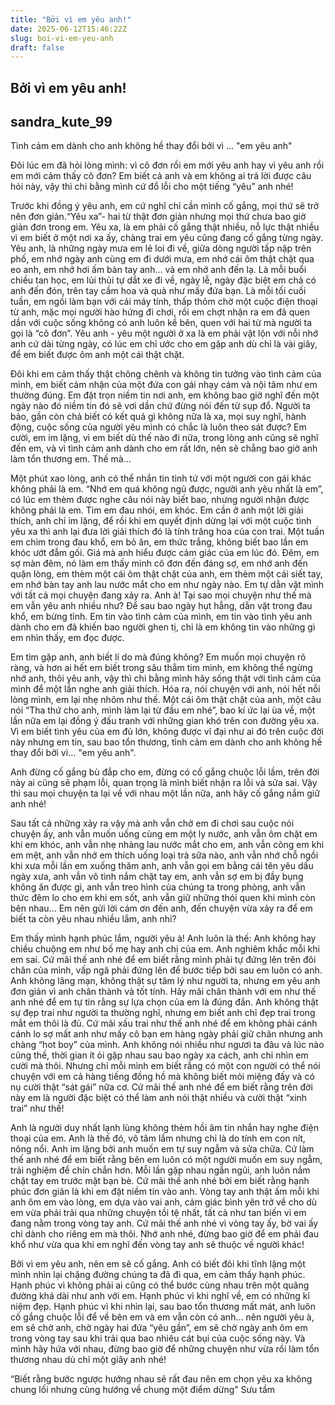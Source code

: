 ```yaml
---
title: "Bởi vì em yêu anh!"
date: 2025-06-12T15:46:22Z
slug: boi-vi-em-yeu-anh
draft: false
---
```


## Bởi vì em yêu anh!

## sandra_kute_99

Tình cảm em dành cho anh không hề thay đổi bởi vì … "em yêu anh"
 
Đôi lúc em đã hỏi lòng mình: vì cô đơn rồi em mới yêu anh hay vì yêu anh rồi em mới cảm thấy cô đơn? Em biết cả anh và em không ai trả lời được câu hỏi này, vậy thì chi bằng mình cứ đổ lỗi cho một tiếng “yêu” anh nhé!
 
 
Trước khi đồng ý yêu anh, em cứ nghĩ chỉ cần mình cố gắng, mọi thứ sẽ trở nên đơn giản.“Yêu xa”- hai từ thật đơn giản nhưng mọi thứ chưa bao giờ giản đơn trong em. Yêu xa, là em phải cố gắng thật nhiều, nỗ lực thật nhiều vì em biết ở một nơi xa ấy, chàng trai em yêu cũng đang cố gắng từng ngày. Yêu anh, là những ngày mưa em lẻ loi đi về, giữa dòng người tấp nập trên phố, em nhớ ngày anh cùng em đi dưới mưa, em nhớ cái ôm thật chặt qua eo anh, em nhớ hơi ấm bàn tay anh… và em nhớ anh đến lạ. Là mỗi buổi chiều tan học, em lủi thủi tự dắt xe đi về, ngày lễ, ngày đặc biệt em chả có anh đến đón, trên tay cầm hoa và quà như mấy đứa bạn. Là mỗi tối cuối tuần, em ngồi làm bạn với cái máy tính, thấp thỏm chờ một cuộc điện thoại từ anh, mặc mọi người hào hứng đi chơi, rồi em chợt nhận ra em đã quen dần với cuộc sống không có anh luôn kề bên, quen với hai từ mà người ta gọi là “cô đơn”. Yêu anh - yêu một người ở xa là em phải vật lộn với nỗi nhớ anh cứ dài từng ngày, có lúc em chỉ ước cho em gặp anh dù chỉ là vài giây, để em biết được ôm anh một cái thật chặt.
 
 
Đôi khi em cảm thấy thật chông chênh và không tin tưởng vào tình cảm của mình, em biết cảm nhận của một đứa con gái nhạy cảm và nội tâm như em thường đúng. Em đặt trọn niềm tin nơi anh, em không bao giờ nghĩ đến một ngày nào đó niềm tin đó sẽ vơi dần chứ đừng nói đến từ sụp đổ. Người ta bảo, gần còn chả biết có kết quả gì không nữa là xa, mọi suy nghĩ, hành động, cuộc sống của người yêu mình có chắc là luôn theo sát được? Em cười, em im lặng, vì em biết dù thế nào đi nữa, trong lòng anh cũng sẽ nghĩ đến em, và vì tình cảm anh dành cho em rất lớn, nên sẽ chẳng bao giờ anh làm tổn thương em. Thế mà…
 
 
Một phút xao lòng, anh có thể nhắn tin tình tứ với một người con gái khác không phải là em. “Nhớ em quá không ngủ được, người anh yêu nhất là em”, có lúc em thèm được nghe câu nói này biết bao, nhưng người nhận được không phải là em. Tim em đau nhói, em khóc. Em cần ở anh một lời giải thích, anh chỉ im lặng, để rồi khi em quyết định dừng lại với một cuộc tình yêu xa thì anh lại đưa lời giải thích đó là tính trăng hoa của con trai. Một tuần em chìm trong đau khổ, em bỏ ăn, em thức trắng, không biết bao lần em khóc ướt đẫm gối. Giá mà anh hiểu được cảm giác của em lúc đó. Đêm, em sợ màn đêm, nó làm em thấy mình cô đơn đến đáng sợ, em nhớ anh đến quặn lòng, em thèm một cái ôm thật chặt của anh, em thèm một cái siết tay, em nhớ bàn tay anh lau nước mắt cho em như ngày nào. Em tự dằn vặt mình với tất cả mọi chuyện đang xảy ra. Anh à! Tại sao mọi chuyện như thế mà em vẫn yêu anh nhiều như? Để sau bao ngày hụt hẫng, dằn vặt trong đau khổ, em bừng tỉnh. Em tin vào tình cảm của mình, em tin vào tình yêu anh dành cho em đã khiến bao người ghen tị, chỉ là em không tin vào những gì em nhìn thấy, em đọc được.
 
 
Em tìm gặp anh, anh biết lí do mà đúng không? Em muốn mọi chuyện rõ ràng, và hơn ai hết em biết trong sâu thẳm tim mình, em không thể ngừng nhớ anh, thôi yêu anh, vậy thì chi bằng mình hãy sống thật với tình cảm của mình để một lần nghe anh giải thích. Hóa ra, nói chuyện với anh, nói hết nỗi lòng mình, em lại nhẹ nhõm như thế. Một cái ôm thật chặt của anh, một câu nói “Tha thứ cho anh, mình làm lại từ đầu em nhé”, bao kí ức lại ùa về, một lần nữa em lại đồng ý đấu tranh với những gian khó trên con đường yêu xa. Vì em biết tình yêu của em đủ lớn, không được vĩ đại như ai đó trên cuộc đời này nhưng em tin, sau bao tổn thương, tình cảm em dành cho anh không hề thay đổi bởi vì… "em yêu anh".
 
Anh đừng cố gắng bù đắp cho em, đừng có cố gắng chuộc lỗi lầm, trên đời này ai cũng sẽ phạm lỗi, quan trọng là mình biết nhận ra lỗi và sửa sai. Vậy thì sau mọi chuyện ta lại về với nhau một lần nữa, anh hãy cố gắng nắm giữ anh nhé!
 
 
Sau tất cả những xảy ra vậy mà anh vẫn chở em đi chơi sau cuộc nói chuyện ấy, anh vẫn muốn uống cùng em một ly nước, anh vẫn ôm chặt em khi em khóc, anh vẫn nhẹ nhàng lau nước mắt cho em, anh vẫn cõng em khi em mệt, anh vẫn nhớ em thích uống loại trà sữa nào, anh vẫn nhớ chỗ ngồi khi xưa mỗi lần em xuống thăm anh, anh vẫn gọi em bằng cái tên yêu dấu ngày xưa, anh vẫn vô tình nắm chặt tay em, anh vẫn sợ em bị đầy bụng không ăn được gì, anh vẫn treo hình của chúng ta trong phòng, anh vẫn thức đêm lo cho em khi em sốt, anh vẫn giữ những thói quen khi mình còn bên nhau… Em nên gửi lời cám ơn đến anh, đến chuyện vừa xảy ra để em biết ta còn yêu nhau nhiều lắm, anh nhỉ?
 
 
Em thấy mình hạnh phúc lắm, người yêu à! Anh luôn là thế: Anh không hay chiều chuộng em như bố mẹ hay anh chị của em. Anh nghiêm khắc mỗi khi em sai. Cứ mãi thế anh nhé để em biết rằng mình phải tự đứng lên trên đôi chân của mình, vấp ngã phải đứng lên để bước tiếp bởi sau em luôn có anh. Anh không lãng mạn, không thật sự tâm lý như người ta, nhưng em yêu anh đơn giản vì anh chân thành và tốt tính. Hãy mãi chân thành với em như thế anh nhé để em tự tin rằng sự lựa chọn của em là đúng đắn. Anh không thật sự đẹp trai như người ta thường nghĩ, nhưng em biết anh chỉ đẹp trai trong mắt em thôi là đủ. Cứ mãi xấu trai như thế anh nhé để em không phải cánh cánh lo sợ mất anh như mấy cô bạn em hàng ngày phải giữ chân nhưng anh chàng “hot boy” của mình. Anh không nói nhiều như ngươi ta đâu và lúc nào cũng thế, thời gian ít ỏi gặp nhau sau bao ngày xa cách, anh chỉ nhìn em cười mà thôi. Nhưng chỉ mỗi mình em biết rằng có một con người có thể nói chuyện với em cả hàng tiếng đồng hồ mà không biết mỏi miệng đấy và có nụ cười thật “sát gái” nữa cơ. Cứ mãi thế anh nhé để em biết rằng trên đời này em là người đặc biệt có thể làm anh nói thật nhiều và cười thật “xinh trai” như thế!
 
 
Anh là người duy nhất lạnh lùng không thèm hồi âm tin nhắn hay nghe điện thoại của em. Anh là thế đó, vô tâm lắm nhưng chỉ là do tính em con nít, nông nổi. Anh im lặng bởi anh muốn em tự suy ngẫm và sửa chữa. Cứ làm thế anh nhé để em biết rằng bên em luôn có một người muốn em suy ngẫm, trải nghiệm để chín chắn hơn. Mỗi lần gặp nhau ngắn ngủi, anh luôn nắm chặt tay em trước mặt bạn bè. Cứ mãi thế anh nhé bởi em biết rằng hạnh phúc đơn giản là khi em đặt niềm tin vào anh. Vòng tay anh thật ấm mỗi khi anh ôm em vào lòng, em dựa vào vai anh, cảm giác bình yên trở về cho dù em vừa phải trải qua những chuyện tồi tệ nhất, tất cả như tan biến vì em đang nằm trong vòng tay anh. Cứ mãi thế anh nhé vì vòng tay ấy, bờ vai ấy chỉ dành cho riêng em mà thôi. Nhớ anh nhé, đừng bao giờ để em phải đau khổ như vừa qua khi em nghĩ đến vòng tay anh sẽ thuộc về người khác!
 
 
Bởi vì em yêu anh, nên em sẽ cố gắng. Anh có biết đôi khi tĩnh lặng một mình nhìn lại chặng đường chúng ta đã đi qua, em cảm thấy hạnh phúc. Hạnh phúc vì không phải ai cũng có thể bước cùng nhau trên một quãng đường khá dài như anh với em. Hạnh phúc vì khi nghĩ về, em có những kỉ niệm đẹp. Hạnh phúc vì khi nhìn lại, sau bao tổn thương mất mát, anh luôn cố gắng chuộc lỗi để về bên em và em vẫn còn có anh... nên người yêu à, em sẽ chờ anh, chờ ngày hai đứa “yêu gần”, em sẽ chờ ngày anh ôm em trong vòng tay sau khi trải qua bao nhiêu cát bụi của cuộc sống này. Và mình hãy hứa với nhau, đừng bao giờ để những chuyện như vừa rồi làm tổn thương nhau dù chỉ một giây anh nhé!
 
“Biết rằng bước ngược hướng nhau sẽ rất đau nên em chọn yêu xa không chung lối nhưng cùng hướng về chung một điểm dừng”
 Sưu tầm